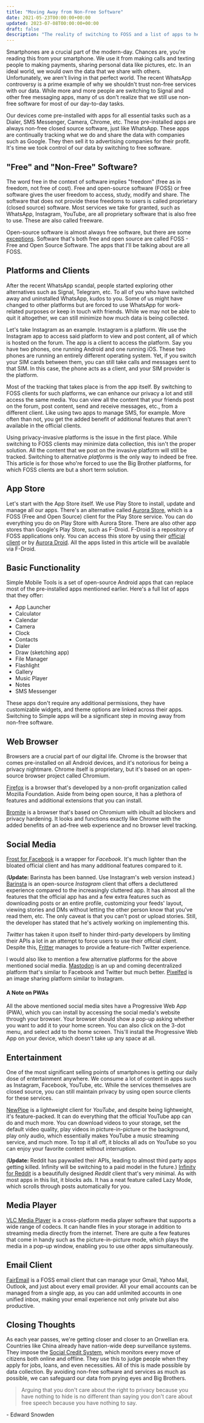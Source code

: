 ```yaml
---
title: "Moving Away from Non-Free Software"
date: 2021-05-23T00:00:00+00:00
updated: 2023-07-08T00:00:00+00:00
draft: false
description: "The reality of switching to FOSS and a list of apps to help you with it."
---
```


Smartphones are a crucial part of the modern-day. Chances are, you're reading
this from your smartphone. We use it from making calls and texting people to
making payments, sharing personal data like pictures, etc. In an ideal world,
we would own the data that we share with others. Unfortunately, we aren't
living in that perfect world. The recent WhatsApp controversy is a prime
example of why we shouldn't trust non-free services with our data. While more
and more people are switching to Signal and other free messaging apps, many of
us don't realize that we still use non-free software for most of our day-to-day
tasks.

Our devices come pre-installed with apps for all essential tasks such as a
Dialer, SMS Messenger, Camera, Chrome, etc. These pre-installed apps are always
non-free closed source software, just like WhatsApp. These apps are continually
tracking what we do and share the data with companies such as Google. They then
sell it to advertising companies for their profit. It's time we took control of
our data by switching to free software.

## "Free" and "Non-Free" Software?

The word free in the context of software implies "freedom" (free as in freedom,
not free of cost). Free and open-source software (FOSS) or free software gives
the user freedom to access, study, modify and share. The software that does not
provide these freedoms to users is called proprietary (closed source) software.
Most services we take for granted, such as WhatsApp, Instagram, YouTube, are
all proprietary software that is also free to use. These are also called
freeware.

Open-source software is almost always free software, but there are some
[exceptions](https://www.gnu.org/philosophy/open-source-misses-the-point.en.html).
Software that's both free and open source are called FOSS - Free and Open
Source Software. The apps that I'll be talking about are all FOSS.

## Platforms and Clients

After the recent WhatsApp scandal, people started exploring other alternatives
such as Signal, Telegram, etc. To all of you who have switched away and
uninstalled WhatsApp, kudos to you. Some of us might have changed to other
platforms but are forced to use WhatsApp for work-related purposes or keep in
touch with friends. While we may not be able to quit it altogether, we can
still minimize how much data is being collected.

Let's take Instagram as an example. Instagram is a platform. We use the
Instagram app to access said platform to view and post content, all of which is
hosted on the forum. The app is a client to access the platform. Say you have
two phones, one running Android and one running iOS. These two phones are
running an entirely different operating system. Yet, if you switch your SIM
cards between them, you can still take calls and messages sent to that SIM. In
this case, the phone acts as a client, and your SIM provider is the platform.

Most of the tracking that takes place is from the app itself. By switching to
FOSS clients for such platforms, we can enhance our privacy a lot and still
access the same media. You can view all the content that your friends post on
the forum, post content, send and receive messages, etc., from a different
client. Like using two apps to manage SMS, for example. More often than not,
you get the added benefit of additional features that aren't available in the
official clients.

Using privacy-invasive platforms is the issue in the first place. While
switching to FOSS clients may minimize data collection, this isn't the proper
solution. All the content that we post on the invasive platform will still be
tracked. Switching to alternative _platforms_ is the only way to indeed be
free. This article is for those who're forced to use the Big Brother platforms,
for which FOSS clients are but a short term solution.

## App Store

Let's start with the App Store itself. We use Play Store to install, update and
manage all our apps. There's an alternative called [Aurora
Store](https://auroraoss.com/download/), which is a FOSS (Free and Open Source)
client for the Play Store service. You can do everything you do on Play Store
with Aurora Store. There are also other app stores than Google's Play Store,
such as F-Droid. F-Droid is a repository of FOSS applications only. You can
access this store by using their [official client](https://f-droid.org/) or by
[Aurora Droid](https://auroraoss.com/download/). All the apps listed in this
article will be available via F-Droid.

## Basic Functionality

Simple Mobile Tools is a set of open-source Android apps that can replace most
of the pre-installed apps mentioned earlier. Here's a full list of apps that
they offer:

- App Launcher
- Calculator
- Calendar
- Camera
- Clock
- Contacts
- Dialer
- Draw (sketching app)
- File Manager
- Flashlight
- Gallery
- Music Player
- Notes
- SMS Messenger

These apps don't require any additional permissions, they have customizable
widgets, and theme options are linked across their apps. Switching to Simple
apps will be a significant step in moving away from non-free software.

## Web Browser

Browsers are a crucial part of our digital life. Chrome is the browser that
comes pre-installed on all Android devices, and it's notorious for being a
privacy nightmare. Chrome itself is proprietary, but it's based on an
open-source browser project called Chromium.

[Firefox](https://www.mozilla.org/en-US/firefox/mobile) is a browser that's
developed by a non-profit organization called Mozilla Foundation. Aside from
being open source, it has a plethora of features and additional extensions that
you can install.

[Bromite](https://www.bromite.org) is a browser that's based on Chromium with
inbuilt ad blockers and privacy hardening. It looks and functions exactly like
Chrome with the added benefits of an ad-free web experience and no browser
level tracking.

## Social Media

[Frost for Facebook](https://github.com/AllanWang/Frost-for-Facebook) is a
wrapper for _Facebook_. It's much lighter than the bloated official client and
has many additional features compared to it.

(**Update:** Barinsta has been banned. Use Instagram's web version instead.)
[Barinsta](https://github.com/austinhuang0131/barinsta) is an open-source
_Instagram_ client that offers a decluttered experience compared to the
increasingly cluttered app. It has almost all the features that the official
app has and a few extra features such as downloading posts or an entire
profile, customizing your feeds' layout, viewing stories and DMs without
letting the other person know that you've read them, etc. The only caveat is
that you can't post or upload stories. Still, the developer has stated that
he's actively working on implementing this.

_Twitter_ has taken it upon itself to hinder third-party developers by limiting
their APIs a lot in an attempt to force users to use their official client.
Despite this, [Fritter](https://github.com/jonjomckay/fritter) manages to
provide a feature-rich Twitter experience.

I would also like to mention a few alternative platforms for the above
mentioned social media. [Mastodon](https://joinmastodon.org) is an up and
coming decentralized platform that's similar to Facebook and Twitter but much
better. [Pixelfed](https://pixelfed.org/) is an image sharing platform similar
to Instagram.

#### A Note on PWAs

All the above mentioned social media sites have a Progressive Web App (PWA),
which you can install by accessing the social media's website through your
browser. Your browser should show a pop-up asking whether you want to add it to
your home screen. You can also click on the 3-dot menu, and select add to the
home screen. This'll install the Progressive Web App on your device, which
doesn't take up any space at all.

## Entertainment

One of the most significant selling points of smartphones is getting our daily
dose of entertainment anywhere. We consume a lot of content in apps such as
Instagram, Facebook, YouTube, etc. While the services themselves are closed
source, you can still maintain privacy by using open source clients for these
services.

[NewPipe](https://newpipe.net) is a lightweight client for _YouTube_, and
despite being lightweight, it's feature-packed. It can do everything that the
official YouTube app can do and much more. You can download videos to your
storage, set the default video quality, play videos in picture-in-picture or
the background, play only audio, which essentially makes YouTube a music
streaming service, and much more. To top it all off, it blocks all ads on
YouTube so you can enjoy your favorite content without interruption.

(**Update:** Reddit has paywalled their APIs, leading to almost third party
apps getting killed. Infinity will be switching to a paid model in the future.)
[Infinity for Reddit](https://github.com/Docile-Alligator/Infinity-For-Reddit)
is a beautifully designed _Reddit_ client that's very minimal. As with most
apps in this list, it blocks ads. It has a neat feature called Lazy Mode, which
scrolls through posts automatically for you.

## Media Player

[VLC Media Player](https://www.videolan.org/index.html) is a cross-platform
media player software that supports a wide range of codecs. It can handle files
in your storage in addition to streaming media directly from the internet.
There are quite a few features that come in handy such as the
picture-in-picture mode, which plays the media in a pop-up window, enabling you
to use other apps simultaneously.

## Email Client

[FairEmail](https://email.faircode.eu) is a FOSS email client that can manage
your Gmail, Yahoo Mail, Outlook, and just about every email provider. All your
email accounts can be managed from a single app, as you can add unlimited
accounts in one unified inbox, making your email experience not only private
but also productive.

## Closing Thoughts

As each year passes, we're getting closer and closer to an Orwellian era.
Countries like China already have nation-wide deep surveillance systems. They
impose the [Social Credit
System](https://en.wikipedia.org/wiki/Social_Credit_System), which monitors
every move of citizens both online and offline. They use this to judge people
when they apply for jobs, loans, and even necessities. All of this is made
possible by data collection. By avoiding non-free software and services as much
as possible, we can safeguard our data from prying eyes and Big Brothers.

> Arguing that you don't care about the right to privacy because you have
> nothing to hide is no different than saying you don't care about free speech
> because you have nothing to say.

\- Edward Snowden

